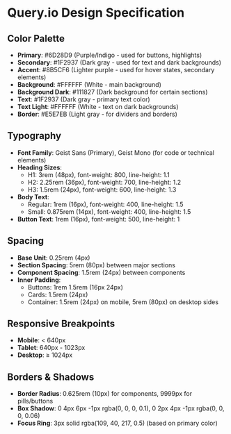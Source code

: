 # Query.io Design Specification

## Color Palette
- **Primary**: #6D28D9 (Purple/Indigo - used for buttons, highlights)
- **Secondary**: #1F2937 (Dark gray - used for text and dark backgrounds)
- **Accent**: #8B5CF6 (Lighter purple - used for hover states, secondary elements)
- **Background**: #FFFFFF (White - main background)
- **Background Dark**: #111827 (Dark background for certain sections)
- **Text**: #1F2937 (Dark gray - primary text color)
- **Text Light**: #FFFFFF (White - text on dark backgrounds)
- **Border**: #E5E7EB (Light gray - for dividers and borders)

## Typography
- **Font Family**: Geist Sans (Primary), Geist Mono (for code or technical elements)
- **Heading Sizes**:
  - H1: 3rem (48px), font-weight: 800, line-height: 1.1
  - H2: 2.25rem (36px), font-weight: 700, line-height: 1.2
  - H3: 1.5rem (24px), font-weight: 600, line-height: 1.3
- **Body Text**:
  - Regular: 1rem (16px), font-weight: 400, line-height: 1.5
  - Small: 0.875rem (14px), font-weight: 400, line-height: 1.5
- **Button Text**: 1rem (16px), font-weight: 500, line-height: 1

## Spacing
- **Base Unit**: 0.25rem (4px)
- **Section Spacing**: 5rem (80px) between major sections
- **Component Spacing**: 1.5rem (24px) between components
- **Inner Padding**:
  - Buttons: 1rem 1.5rem (16px 24px)
  - Cards: 1.5rem (24px)
  - Container: 1.5rem (24px) on mobile, 5rem (80px) on desktop sides

## Responsive Breakpoints
- **Mobile**: < 640px
- **Tablet**: 640px - 1023px
- **Desktop**: ≥ 1024px

## Borders & Shadows
- **Border Radius**: 0.625rem (10px) for components, 9999px for pills/buttons
- **Box Shadow**: 0 4px 6px -1px rgba(0, 0, 0, 0.1), 0 2px 4px -1px rgba(0, 0, 0, 0.06)
- **Focus Ring**: 3px solid rgba(109, 40, 217, 0.5) (based on primary color) 